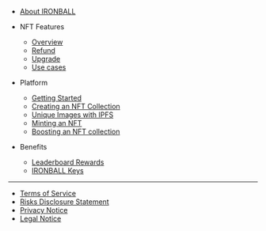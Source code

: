 - [About IRONBALL](README.md)

- NFT Features
    - [Overview](nft-features/overview.md)
    - [Refund](nft-features/refund.md)
    - [Upgrade](nft-features/upgrade.md)
    - [Use cases](nft-features/use-cases.md)
- Platform
    - [Getting Started](platform/getting-started.md)
    - [Creating an NFT Collection](platform/creating-an-nft-collection.md)
    - [Unique Images with IPFS](platform/unique-images-with-ipfs.md)
    - [Minting an NFT](platform/minting-an-nft.md)
    - [Boosting an NFT collection](platform/boosting-an-nft-collection.md)
- Benefits
    - [Leaderboard Rewards](benefits/leaderboard-rewards.md)
    - [IRONBALL Keys](benefits/ironball-keys.md)
***
- [Terms of Service](terms-of-service.md)
- [Risks Disclosure Statement](risks-disclosure-statement.md)
- [Privacy Notice](privacy-notice.md)
- [Legal Notice](legal-notice.md)
